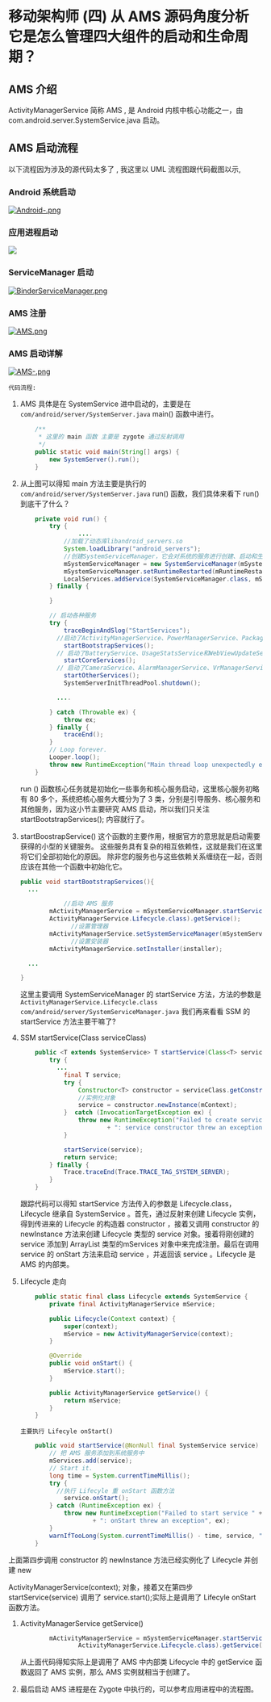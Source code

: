 # 移动架构师 \(四\) 从 AMS  源码角度分析它是怎么管理四大组件的启动和生命周期？

## AMS 介绍

ActivityManagerService 简称 AMS , 是 Android 内核中核心功能之一，由 com.android.server.SystemService.java 启动。

## AMS 启动流程

以下流程因为涉及的源代码太多了 , 我这里以 UML 流程图跟代码截图以示,

### Android 系统启动

[![Android-.png](https://s3.ax2x.com/2019/07/20/Android-.png)](https://free.imgsha.com/i/jI06P)

### 应用进程启动

![](http://tva1.sinaimg.cn/large/0060lm7Tly1g56sx1xxqcj30u01fox6q.jpg)

### ServiceManager 启动

[![BinderServiceManager.png](https://s3.ax2x.com/2019/07/21/BinderServiceManager.png)](https://free.imgsha.com/i/jI8WE)

### AMS 注册

[![AMS.png](https://s3.ax2x.com/2019/07/21/AMS.png)](https://free.imgsha.com/i/jI9n3)

### AMS 启动详解

[![AMS-.png](https://s3.ax2x.com/2019/07/21/AMS-.png)](https://free.imgsha.com/i/jNLv5)

`代码流程:`

1. AMS 具体是在 SystemService 进中启动的，主要是在 `com/android/server/SystemServer.java` main\(\) 函数中进行。

   ```java
       /**
        * 这里的 main 函数 主要是 zygote 通过反射调用
        */
       public static void main(String[] args) {
           new SystemServer().run();
       }
   ```

2. 从上图可以得知 main 方法主要是执行的 `com/android/server/SystemServer.java` run\(\) 函数，我们具体来看下 run\(\) 到底干了什么？

   ```java
       private void run() {
           try {
                   ....
               //加载了动态库libandroid_servers.so
               System.loadLibrary("android_servers");
               //创建SystemServiceManager，它会对系统的服务进行创建、启动和生命周期管理
               mSystemServiceManager = new SystemServiceManager(mSystemContext);
               mSystemServiceManager.setRuntimeRestarted(mRuntimeRestart);
               LocalServices.addService(SystemServiceManager.class, mSystemServiceManager);
           } finally {

           }

           // 启动各种服务
           try {
               traceBeginAndSlog("StartServices");
             //启动了ActivityManagerService、PowerManagerService、PackageManagerService 等服务
               startBootstrapServices();
             // 启动了BatteryService、UsageStatsService和WebViewUpdateService 等服务
               startCoreServices();
             // 启动了CameraService、AlarmManagerService、VrManagerService等服务
               startOtherServices();
               SystemServerInitThreadPool.shutdown();

             ....

           } catch (Throwable ex) {
               throw ex;
           } finally {
               traceEnd();
           }
           // Loop forever.
           Looper.loop();
           throw new RuntimeException("Main thread loop unexpectedly exited");
       }
   ```

   run \(\) 函数核心任务就是初始化一些事务和核心服务启动，这里核心服务初略有 80 多个，系统把核心服务大概分为了 3 类，分别是引导服务、核心服务和其他服务，因为这小节主要研究 AMS 启动，所以我们只关注 startBootstrapServices\(\); 内容就行了。

3. startBoostrapService\(\) 这个函数的主要作用，根据官方的意思就是启动需要获得的小型的关键服务。 这些服务具有复杂的相互依赖性，这就是我们在这里将它们全部初始化的原因。 除非您的服务也与这些依赖关系缠绕在一起，否则应该在其他一个函数中初始化它。

   ```java
   public void startBootstrapServices(){
     ...

               //启动 AMS 服务
           mActivityManagerService = mSystemServiceManager.startService(
           ActivityManagerService.Lifecycle.class).getService();
                 //设置管理器
           mActivityManagerService.setSystemServiceManager(mSystemServiceManager);
                 //设置安装器
           mActivityManagerService.setInstaller(installer);

     ...

   }
   ```

   这里主要调用 SystemServiceManager 的 startService 方法，方法的参数是 `ActivityManagerService.Lifecycle.class` `com/android/server/SystemServiceManager.java` 我们再来看看 SSM 的 startService 方法主要干嘛了?

4. SSM startService\(Class serviceClass\)

   ```java
       public <T extends SystemService> T startService(Class<T> serviceClass) {
           try {
             ...
               final T service;
               try {
                   Constructor<T> constructor = serviceClass.getConstructor(Context.class);
                   //实例化对象
                   service = constructor.newInstance(mContext);
               }  catch (InvocationTargetException ex) {
                   throw new RuntimeException("Failed to create service " + name
                           + ": service constructor threw an exception", ex);
               }

               startService(service);
               return service;
           } finally {
               Trace.traceEnd(Trace.TRACE_TAG_SYSTEM_SERVER);
           }
       }
   ```

   跟踪代码可以得知 startService 方法传入的参数是 Lifecycle.class，Lifecycle 继承自 SystemService 。首先，通过反射来创建 Lifecycle 实例，得到传进来的 Lifecycle 的构造器 constructor ，接着又调用 constructor 的newInstance 方法来创建 Lifecycle 类型的 service 对象。接着将刚创建的 service 添加到 ArrayList 类型的mServices 对象中来完成注册。最后在调用 service 的 onStart 方法来启动 service ，并返回该 service 。Lifecycle 是 AMS 的内部类。

5. Lifecycle 走向

   ```java
       public static final class Lifecycle extends SystemService {
           private final ActivityManagerService mService;

           public Lifecycle(Context context) {
               super(context);
               mService = new ActivityManagerService(context);
           }

           @Override
           public void onStart() {
               mService.start();
           }

           public ActivityManagerService getService() {
               return mService;
           }
       }
   ```

   `主要执行 Lifecyle onStart()`

   ```java
       public void startService(@NonNull final SystemService service) {
           // 把 AMS 服务添加到系统服务中
           mServices.add(service);
           // Start it.
           long time = System.currentTimeMillis();
           try {
             //执行 Lifecyle 重 onStart 函数方法
               service.onStart();
           } catch (RuntimeException ex) {
               throw new RuntimeException("Failed to start service " + service.getClass().getName()
                       + ": onStart threw an exception", ex);
           }
           warnIfTooLong(System.currentTimeMillis() - time, service, "onStart");
       }
   ```

上面第四步调用 constructor 的 newInstance 方法已经实例化了 Lifecycle 并创建 new

ActivityManagerService\(context\); 对象，接着又在第四步 startService\(service\) 调用了 service.start\(\);实际上是调用了 Lifecyle onStart 函数方法。

1. ActivityManagerService getService\(\)

   ```java
           mActivityManagerService = mSystemServiceManager.startService(
                   ActivityManagerService.Lifecycle.class).getService();
   ```

   从上面代码得知实际上是调用了 AMS 中内部类 Lifecycle 中的 getService 函数返回了 AMS 实例，那么 AMS 实例就相当于创建了。

2. 最后启动 AMS 进程是在 Zygote 中执行的，可以参考应用进程中的流程图。

